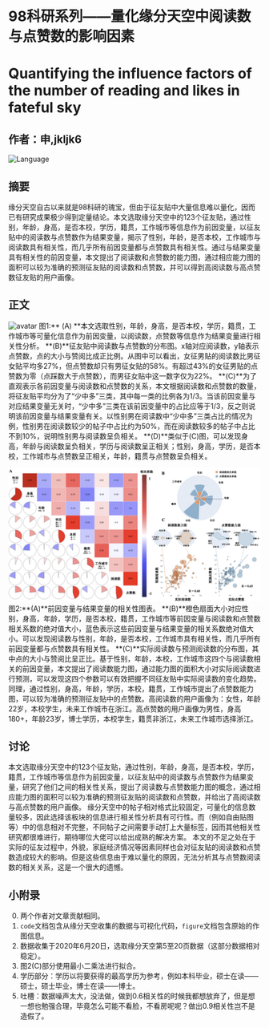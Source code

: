 # 98科研系列——量化缘分天空中阅读数与点赞数的影响因素
# Quantifying the influence factors of the number of reading and likes in fateful sky
## 作者：申,jkljk6

 ![Language](https://img.shields.io/badge/language-Python-darkgreen.svg)

## 摘要
缘分天空自古以来就是98科研的瑰宝，但由于征友贴中大量信息难以量化，因而已有研究成果极少得到定量结论。本文选取缘分天空中的123个征友贴，通过性别，年龄，身高，是否本校，学历，籍贯，工作城市等信息作为前因变量，以征友贴中的阅读数与点赞数作为结果变量，揭示了性别，年龄，是否本校，工作城市与阅读数具有相关性，而几乎所有前因变量都与点赞数具有相关性。通过与结果变量具有相关性的前因变量，本文提出了阅读数和点赞数的能力图，通过相应能力图的面积可以较为准确的预测征友贴的阅读数和点赞数，并可以得到高阅读数与高点赞数征友贴的用户画像。

## 正文

![avatar](/figure/figure1.png)
图1:** (A) **本文选取性别，年龄，身高，是否本校，学历，籍贯，工作城市等可量化信息作为前因变量，以阅读数，点赞数等信息作为结果变量进行相关性分析。
**(B)**征友贴中阅读数与点赞数的分布图。x轴对应阅读数，y轴表示点赞数，点的大小与赞阅比成正比例。从图中可以看出，女征男贴的阅读数比男征女贴平均多27%，但点赞数却只有男征女贴的58%。有超过43%的女征男贴的点赞数为零（点踩数大于点赞数），而男征女贴中这一数字仅为22%。
**(C)**为了直观表示各前因变量与阅读数和点赞数的关系，本文根据阅读数和点赞数的数量，将征友贴平均分为了“少中多”三类，其中每一类的比例各为1/3。当该前因变量与对应结果变量无关时，“少中多”三类在该前因变量中的占比应等于1/3，反之则说明该前因变量与结果变量有关。以性别男在阅读数中“少中多”三类占比的情况为例，性别男在阅读数较少的帖子中占比约为50%，而在阅读数较多的帖子中占比不到10%，说明性别男与阅读数呈负相关。
**(D)**类似于(C)图，可以发现身高，年龄与阅读数呈负相关，学历与阅读数呈正相关；性别，身高，学历，是否本校，工作城市与点赞数呈正相关，年龄，籍贯与点赞数呈负相关。


![avatar](/figure/figure2.png)
图2:**(A)**前因变量与结果变量的相关性图表。
**(B)**橙色扇面大小对应性别，身高，年龄，学历，是否本校，籍贯，工作城市等前因变量与阅读数和点赞数相关系数的绝对值大小，蓝色表示这些前因变量与结果变量的相关系数绝对值大小。可以发现阅读数与性别，年龄，是否本校，工作城市具有相关性，而几乎所有前因变量都与点赞数具有相关性。
**(C)**实际阅读数与预测阅读数的分布图，其中点的大小与赞阅比呈正比。基于性别，年龄，本校，工作城市这四个与阅读数相关的前因变量，本文提出了阅读数能力图，通过能力图的面积大小对实际阅读数进行预测，可以发现这四个参数可以有效把握不同征友贴中实际阅读数的变化趋势。同理，通过性别，身高，年龄，学历，本校，籍贯，工作城市提出了点赞数能力图，可以较为准确的预测征友贴中的点赞数。高阅读数的用户画像为：女性，年龄22岁，本校学生，未来工作城市在浙江。高点赞数的用户画像为男性，身高180+，年龄23岁，博士学历，本校学生，籍贯非浙江，未来工作城市选择浙江。

## 讨论
本文选取缘分天空中的123个征友贴，通过性别，年龄，身高，是否本校，学历，籍贯，工作城市等信息作为前因变量，以征友贴中的阅读数与点赞数作为结果变量，研究了他们之间的相关性关系，提出了阅读数与点赞数能力图的概念，通过相应能力图的面积可以较为准确的预测征友贴的阅读数和点赞数，并给出了高阅读数与高点赞数的用户画像。
缘分天空中的帖子相对格式比较固定，可量化的信息数量较多，因此选择该板块的信息进行相关性分析具有可行性。而（例如自由贴图等）中的信息相对不完整，不同帖子之间需要手动打上大量标签，因而其他相关性研究都很难进行，期待哪位大佬可以给出成熟的解决方案。
本文的不足之处在于实际的征友过程中，外貌，家庭经济情况等因素同样也会对征友贴的阅读数和点赞数造成较大的影响。但是这些信息由于难以量化的原因，无法分析其与点赞数阅读数的相关关系，这是一个很大的遗憾。

## 小附录
0. 两个作者对文章贡献相同。
1. `code`文档包含从缘分天空收集的数据与可视化代码，`figure`文档包含原始的作图信息。
2. 数据收集于2020年6月20日，选取缘分天空第5至20页数据（这部分数据相对稳定）。
3. 图2(C)部分使用最小二乘法进行拟合。
4. 学历部分：学历以将要获得的最高学历为参考，例如本科毕业，硕士在读——硕士，硕士毕业，博士在读——博士。
5. 吐槽：数据噪声太大，没法做，做到0.6相关性的时候我都想放弃了，但是想一想也勉强合理，毕竟怎么可能不看脸，不看房呢呢？做出0.9相关性岂不是造假了。
